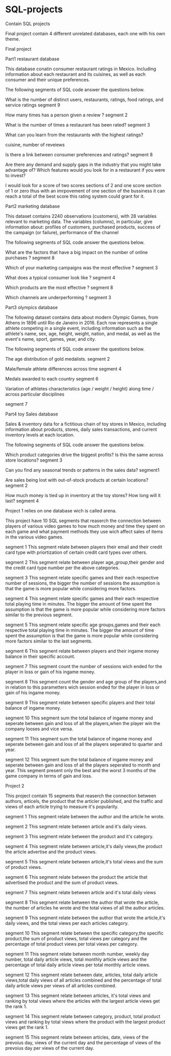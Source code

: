 # SQL-projects
Contain SQL projects

Final project contain 4 different unrelated databases, each one with his own theme.

Final project

Part1 restaurant database

This database conatin consumer restaurant ratings in Mexico. Including information about each restaurant and its cuisines, as well as each consumer and their unique preferences.

The following segments of SQL code answer the questions below. 

What is the number of distinct users, restaurants, ratings, food ratings, and service ratings
segment 9

How many times has a person given a review ?
segment 2

What is the number of times a restaurant has been rated?
segment 3

What can you learn from the restaurants with the highest ratings?

cuisine, number of reveiews

Is there a link between consumer preferences and ratings? 
segment 8

Are there any demand and supply gaps in the industry that you might take advantage of?
Which features would you look for in a restaurant if you were to invest?

I would look for a score of two scores sections of 2 and one score section of 1 or zero thus with an imrpovement of one section of the bussiness it can reach a total of the best score this rating system could grant for it.


Part2 marketing database

This dataset contains 2240 observations (customers), with 28 variables relevant to marketing data.
The variables (columns), in particular, give information about: profiles of customers, purchased products, success of the campaign (or failure), performance of the channel

The following segments of SQL code answer the questions below.
 
What are the factors that have a big impact on the number of online purchases ?
segment 8

Which of your marketing campaigns was the most effective ?
segment 3

What does a typical consumer look like ?
segment 4

Which products are the most effective ?
segment 8

Which channels are underperforming ? 
segment 3


Part3 olympics database

The following dataset contains data about modern Olympic Games, from Athens in 1896 until Rio de Janeiro in 2016.
Each row represents a single athlete competing in a single event, including information such as the athlete's name, sex, age, height, weight, nation, and medal, as well as the event's name, sport, games, year, and city.

The following segments of SQL code answer the questions below. 

The age distribution of gold medalists.
segment 2

Male/female athlete differences across time
segment 4

Medals awarded to each country
segment 6

Variation of athletes characteristics (age / weight / height) along time / across particular disciplines

segment 7


Part4 toy Sales database

Sales & inventory data for a fictitious chain of toy stores in Mexico, including information about products, stores, daily sales transactions, and current inventory levels at each location.

The following segments of SQL code answer the questions below. 

Which product categories drive the biggest profits? Is this the same across store locations?
segment 3

Can you find any seasonal trends or patterns in the sales data?
segment1 

Are sales being lost with out-of-stock products at certain locations?
segment 2

How much money is tied up in inventory at the toy stores? How long will it last?
segment 4


Project 1 relies on one database wich is called arena.

This project have 10 SQL segments that reaserch the connection between players of various video games to how much money and time they spent on each game and what payment methods they use wich affect sales of items in the various video games.

segment 1
This segment relate between players their email and their credit card type with priortization of certain credit card types over others.

segment 2
This segment relate between player  age_group,their gender and the credit card type number per the above categories.

segment 3
This segment relate specific games and their each respective number of sessions, the bigger the number of sessions the assumption is that the game is more popular while considering more factors.

segment 4
This segment relate specific games and their each respective total playing time in minutes. The bigger the amount of time spent the assumption is that the game is more popular while considering more factors similar to the previous segment.

segment 5
This segment relate specific age groups,games and their each respective total playing time in minutes. The bigger the amount of time spent the assumption is that the game is more popular while considering more factors similar to the last segments.

segment 6
This segment relate between players and their ingame money balance in their specific account.

segment 7
This segment count the number of sessions wich ended for the player in loss or gain of his ingame money. 

segment 8
This segment count the gender and age group of the players,and in relation to this parametters wich session ended for the player in loss or gain of his ingame money. 

segment 9
This segment relate between specific players and their total balance of ingame money.

segment 10
This segment sum the total balance of ingame money and seperate between gain and loss of all the players,when the player win the company looses and vice versa.

segment 11
This segment sum the total balance of ingame money and seperate between gain and loss of all the players seperated to quarter and year.

segment 12
This segment sum the total balance of ingame money and seperate between gain and loss of all the players seperated to month and year.
This segment present only the best and the worst 3 months of the game company in terms of gain and loss.


Project 2

This project contain 15 segments that reaserch the connection between authors, articels, the product that the articler published, and the traffic and views of each article trying to measure it's popularity. 

segment 1
This segment relate between the author and the article he wrote.

segment 2
This segment relate between article and it's daily views.

segment 3
This segment relate between the product and it's category.

segment 4
This segment relate between article,it's daily views,the product the article advertise and the product views.

segment 5
This segment relate between article,it's total views and the sum of product views.

segment 6
This segment relate between the product the article that advertised the product and the sum of product views.

segment 7
This segment relate between article and it's total daily views

segment 8
This segment relate between the author that wrote the article, the number of articles he wrote and the total views of all the author articles.

segment 9
This segment relate between the author that wrote the article,it's daily views,
and the total views per each articles category.

segment 10
This segment relate between the specific category,the specific product,the sum of product views, total views per category and the percentage of total product views per total views per category. 

segment 11
This segment relate between month number, weekly day number, total daily article views, total monthly article views and the percentage of total daily article views per total monthly article views.

segment 12
This segment relate between date, articles, total daily article views,total daily views of all articles combined and the percentage of total daily article views per views of all articles combined.

segment 13
This segment relate between articles, it's total views and ranking by total views where the articles with the largest article views get the rank 1. 

segment 14
This segment relate between category, product, total product views and ranking by total views where the product with the largest product views get the rank 1. 

segment 15
This segment relate between articles, date, views of the prevoius day, views of the current day and the percentage of views of the prevoius day per views of the current day. 




